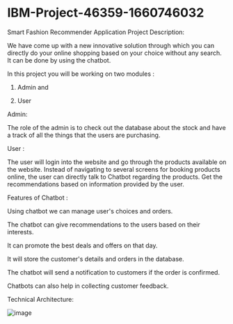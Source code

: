 # IBM-Project-46359-1660746032
Smart Fashion Recommender Application
Project Description:

We have come up with a new innovative solution through which you can directly do your online shopping based on your choice without any search. It can be done by using the chatbot.



In this project you will be working on two modules :

1. Admin and

2. User



Admin:



The role of the admin is to check out the database about the stock and have a track of all the things that the users are purchasing.




User :



The user will login into the website and go through the products available on the website.  Instead of navigating to several screens for booking products online, the user can directly talk to Chatbot regarding the products.  Get the recommendations based on information provided by the user.



Features of Chatbot :



Using chatbot we can manage user's choices and orders.

The chatbot can give recommendations to the users based on their interests.

It can promote the best deals and offers on that day.

It will store the customer's details and orders in the database.

The chatbot will send a notification to customers if the order is confirmed.

Chatbots can also help in collecting customer feedback.



Technical Architecture:

![image](https://user-images.githubusercontent.com/114642451/198813920-57f40212-34bc-44d9-9d0a-6392fe1ed578.png)



